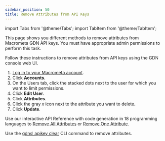 ```yaml
---
sidebar_position: 50
title: Remove Attributes from API Keys
---
```


import Tabs from '@theme/Tabs';
import TabItem from '@theme/TabItem';

This page shows you different methods to remove attributes from Macrometa GDN API keys. You must have appropriate admin permissions to perform this task.

<Tabs groupId="operating-systems">
<TabItem value="console" label="Web Console">

Follow these instructions to remove attributes from API keys using the GDN console web UI.

1. [Log in to your Macrometa account](https://auth-play.macrometa.io/).
1. Click **Accounts**.
1. On the Users tab, click the stacked dots next to the user for which you want to limit permissions.
1. Click **Edit User**.
1. Click **Attributes**.
1. Click the gray _x_ icon next to the attribute you want to delete.
1. Click **Update**.

</TabItem>
<TabItem value="api" label="REST API">

Use our interactive API Reference with code generation in 18 programming languages to [Remove All Attributes](https://www.macrometa.com/docs/api#/operations/ClearAllAttributesForApiKey) or [Remove One Attribute](https://www.macrometa.com/docs/api#/operations/ClearTheAttributesForApiKey).

</TabItem>
<TabItem value="cli" label="CLI">

Use the [gdnsl apikey clear](../../cli/api-key-cli.md#gdnsl-apikey-clear) CLI command to remove attributes.

</TabItem>
</Tabs>
